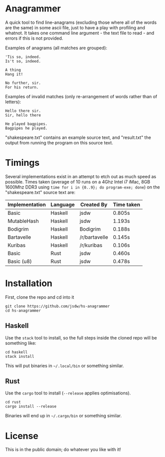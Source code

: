 # Anagrammer

A quick tool to find line-anagrams (excluding those where all of the words are the same) in some ascii file, just to have a play with profiling and whatnot. It takes one command line argument - the text file to read - and errors if this is not provided.

Examples of anagrams (all matches are grouped):

```
'Tis so, indeed.
Is't so, indeed.

A thing
Hang it!

No further, sir.
For his return.
```

Examples of invalid matches (only re-arrangement of words rather than of letters):

```
Hello there sir.
Sir, hello there

He played bagpipes.
Bagpipes he played.
```

"shakespeare.txt" contains an example source text, and "result.txt" the output from running the program on this source text.

# Timings

Several implementations exist in an attempt to etch out as much speed as possible. Times taken (average of 10 runs on a 4Ghz Intel i7 iMac, 8GB 1600Mhz DDR3 using `time for i in {0..9}; do program-exe; done`) on the "shakespeare.txt" source text are:

| Implementation | Language | Created By    | Time taken |
|----------------|----------|---------------|------------|
| Basic          | Haskell  | jsdw          | 0.805s     |
| MutableHash    | Haskell  | jsdw          | 1.193s     |
| Bodigrim       | Haskell  | Bodigrim      | 0.188s     |
| Bartavelle     | Haskell  | /r/bartavelle | 0.145s     |
| Kuribas        | Haskell  | /r/kuribas    | 0.106s     |
| Basic          | Rust     | jsdw          | 0.460s     |
| Basic (u8)     | Rust     | jsdw          | 0.478s     |

# Installation

First, clone the repo and cd into it

```
git clone https://github.com/jsdw/hs-anagrammer
cd hs-anagrammer
```

## Haskell

Use the `stack` tool to install, so the full steps inside the cloned repo will be something like:

```
cd haskell
stack install
```

This will put binaries in `~/.local/bin` or something similar.

## Rust

Use the `cargo` tool to install (`--release` applies optimisations).

```
cd rust
cargo install --release
```

Binaries will end up in `~/.cargo/bin` or something similar.

# License

This is in the public domain; do whatever you like with it!
